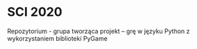 # SCI 2020
Repozytorium - grupa tworząca projekt – grę w języku Python z wykorzystaniem biblioteki PyGame


